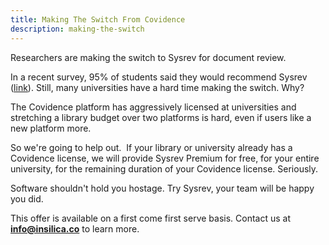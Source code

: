 ```yaml
---
title: Making The Switch From Covidence
description: making-the-switch
---
```

Researchers are making the switch to Sysrev for document review.  

In a recent survey, 95% of students said they would recommend Sysrev
([link](https://blog.sysrev.com/sysrev-in-the-classroom/)). Still, many
universities have a hard time making the switch. Why?

The Covidence platform has aggressively licensed at universities and
stretching a library budget over two platforms is hard, even if users
like a new platform more.  

So we're going to help out.  If your library or university already has a
Covidence license, we will provide Sysrev Premium for free, for your
entire university, for the remaining duration of your Covidence license.
Seriously.

Software shouldn't hold you hostage. Try Sysrev, your team will be happy
you did.  

This offer is available on a first come first serve basis. <span
style="text-align:center;">Contact us at **info@insilica.co** to learn
more.</span>

